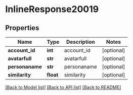 # InlineResponse20019

## Properties
Name | Type | Description | Notes
------------ | ------------- | ------------- | -------------
**account_id** | **int** | account_id | [optional] 
**avatarfull** | **str** | avatarfull | [optional] 
**personaname** | **str** | personaname | [optional] 
**similarity** | **float** | similarity | [optional] 

[[Back to Model list]](../README.md#documentation-for-models) [[Back to API list]](../README.md#documentation-for-api-endpoints) [[Back to README]](../README.md)


